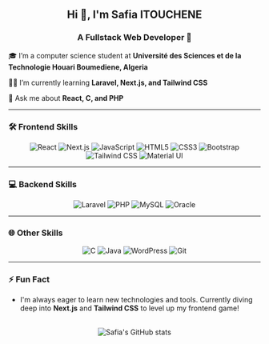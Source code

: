 ## <div align="center">Hi 👋, I'm Safia ITOUCHENE</div>  
  

### <div align="center">A Fullstack Web Developer 🚀</div>  
  

🎓 I’m a computer science student at <b>Université des Sciences et de la Technologie Houari Boumediene, Algeria</b>  
  

👩‍💻 I’m currently learning <b>Laravel, Next.js, and Tailwind CSS</b>  
  

💬 Ask me about <b>React, C, and PHP</b>  
  

---

### 🛠️ Frontend Skills  
<div align="center">  
  <img src="https://img.shields.io/badge/-React-61DAFB?style=for-the-badge&logo=react&logoColor=white" alt="React"/>
  <img src="https://img.shields.io/badge/-Next.js-000000?style=for-the-badge&logo=next.js&logoColor=white" alt="Next.js"/>
  <img src="https://img.shields.io/badge/-JavaScript-F7DF1E?style=for-the-badge&logo=javascript&logoColor=white" alt="JavaScript"/>
  <img src="https://img.shields.io/badge/-HTML5-E34F26?style=for-the-badge&logo=html5&logoColor=white" alt="HTML5"/>
  <img src="https://img.shields.io/badge/-CSS3-1572B6?style=for-the-badge&logo=css3&logoColor=white" alt="CSS3"/>
  <img src="https://img.shields.io/badge/-Bootstrap-563D7C?style=for-the-badge&logo=bootstrap&logoColor=white" alt="Bootstrap"/>
  <img src="https://img.shields.io/badge/-TailwindCSS-06B6D4?style=for-the-badge&logo=tailwindcss&logoColor=white" alt="Tailwind CSS"/>
  <img src="https://img.shields.io/badge/-Material--UI-0081CB?style=for-the-badge&logo=material-ui&logoColor=white" alt="Material UI"/>
</div>  

---

### 💻 Backend Skills  
<div align="center">  
  <img src="https://img.shields.io/badge/-Laravel-FF2D20?style=for-the-badge&logo=laravel&logoColor=white" alt="Laravel"/>
  <img src="https://img.shields.io/badge/-PHP-777BB4?style=for-the-badge&logo=php&logoColor=white" alt="PHP"/>
  <img src="https://img.shields.io/badge/-MySQL-4479A1?style=for-the-badge&logo=mysql&logoColor=white" alt="MySQL"/>
  <img src="https://img.shields.io/badge/-Oracle-F80000?style=for-the-badge&logo=oracle&logoColor=white" alt="Oracle"/>
</div>  

---

### 🌐 Other Skills  
<div align="center">  
  <img src="https://img.shields.io/badge/-C-A8B9CC?style=for-the-badge&logo=c&logoColor=white" alt="C"/>
  <img src="https://img.shields.io/badge/-Java-007396?style=for-the-badge&logo=java&logoColor=white" alt="Java"/> 
  <img src="https://img.shields.io/badge/-WordPress-21759B?style=for-the-badge&logo=wordpress&logoColor=white" alt="WordPress"/>
  <img src="https://img.shields.io/badge/-Git-F05032?style=for-the-badge&logo=git&logoColor=white" alt="Git"/>
</div>  

---

### ⚡ Fun Fact  
- I'm always eager to learn new technologies and tools. Currently diving deep into <b>Next.js</b> and <b>Tailwind CSS</b> to level up my frontend game!

<br/>  

<div align="center">
  <img src="https://github-readme-stats.vercel.app/api?username=yourusername&show_icons=true&theme=radical" alt="Safia's GitHub stats" />
</div>

<br/>
